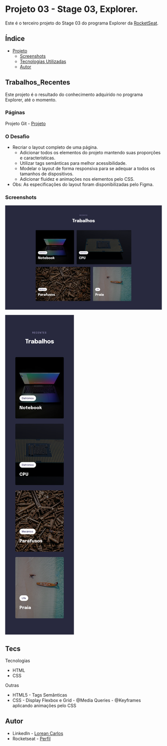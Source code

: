 # Projeto 03 - Stage 03, Explorer.

Este é o terceiro projeto do Stage 03 do programa Explorer da [RocketSeat](https://rocketseat.com.br/).

## Índice

- [Projeto](#Trabalhos_Recentes)
  - [Screenshots](#screenshots)
  - [Tecnologias Utilizadas](#tecs)
  - [Autor](#autor)

## Trabalhos_Recentes

Este projeto é o resultado do conhecimento adquirido no programa Explorer, até o momento.  

### Páginas

Projeto Git - [Projeto](https://loreancarlos.github.io/Trabalhos_Recentes/)

### O Desafio

- Recriar o layout completo de uma página.
    - Adicionar todos os elementos do projeto mantendo suas proporções e características.
    - Utilizar tags semânticas para melhor acessibilidade.
    - Modelar o layout de forma responsiva para se adequar a todos os tamanhos de dispositivos. 
    - Adicionar fluidez e animações nos elementos pelo CSS.
- Obs: As especificações do layout foram disponibilizadas pelo Figma.

### Screenshots

![](./img/screenshot.png)

![](./img/screenshot-mobile.png)

## Tecs

Tecnologias

- HTML
- CSS

Outras

- HTML5 - Tags Semânticas
- CSS - Display Flexbox e Grid - @Media Queries - @Keyframes aplicando animações pelo CSS 
## Autor

- LinkedIn - [Lorean Carlos](https://www.linkedin.com/in/lorean-carlos-fernandes-soares-03220121a/)
- Rocketseat - [Perfil](https://app.rocketseat.com.br/me/loreancarlos)